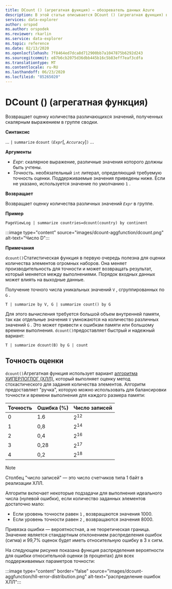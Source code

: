 ```yaml
---
title: DCount () (агрегатная функция) — обозреватель данных Azure
description: В этой статье описывается DCount () (агрегатная функция) в обозреватель данных Azure.
services: data-explorer
author: orspod
ms.author: orspodek
ms.reviewer: rkarlin
ms.service: data-explorer
ms.topic: reference
ms.date: 02/13/2020
ms.openlocfilehash: 7f8464ed7dca8d712900bb7a1047875b6292d243
ms.sourcegitcommit: e87b6cb2075d36dbb445b16c5b83eff7eaf3cdfa
ms.translationtype: MT
ms.contentlocale: ru-RU
ms.lasthandoff: 06/23/2020
ms.locfileid: "85265020"
---
```

# <a name="dcount-aggregation-function"></a>DCount () (агрегатная функция)

Возвращает оценку количества различающихся значений, полученных скалярным выражением в группе сводки.

**Синтаксис**

... `|` `summarize` `dcount` `(`*`Expr`*[, *`Accuracy`*]`)` ...

**Аргументы**

* *Expr*: скалярное выражение, различные значения которого должны быть учтены.
* *Точность*. необязательный `int` литерал, определяющий требуемую точность оценки. Поддерживаемые значения приведены ниже. Если не указано, используется значение по умолчанию `1` .

**Возвращает**

Возвращает оценку количества различных значений *`Expr`* в группе.

**Пример**

```kusto
PageViewLog | summarize countries=dcount(country) by continent
```

:::image type="content" source="images/dcount-aggfunction/dcount.png" alt-text="Число D":::

**Примечания**

`dcount()`Статистическая функция в первую очередь полезна для оценки количества элементов огромных наборов. Она меняет производительность для точности и может возвращать результат, который меняется между выполнениями. Порядок входных данных может влиять на выходные данные.

Получение точного числа уникальных значений `V` , сгруппированных по `G` .

```kusto
T | summarize by V, G | summarize count() by G
```

Для этого вычисления требуется большой объем внутренней памяти, так как отдельные значения `V` умножаются на количество различных значений `G` .
Это может привести к ошибкам памяти или большому времени выполнения. 
`dcount()`предоставляет быстрый и надежный вариант:

```kusto
T | summarize dcount(B) by G | count
```

## <a name="estimation-accuracy"></a>Точность оценки

`dcount()`Агрегатная функция использует вариант [алгоритма ХИПЕРЛОГЛОГ (ХЛЛ)](https://en.wikipedia.org/wiki/HyperLogLog), который выполняет оценку метод стохастического для задания количества элементов. Алгоритм предоставляет "ручка", которую можно использовать для балансировки точности и времени выполнения для каждого размера памяти:

|Точность|Ошибка (%)|Число записей   |
|--------|---------|--------------|
|       0|      1.6|2<sup>12</sup>|
|       1|      0,8|2<sup>14</sup>|
|       2|      0,4|2<sup>16</sup>|
|       3|     0,28|2<sup>17</sup>|
|       4|      0,2|2<sup>18</sup>|

> [!NOTE]
> Столбец "число записей" — это число счетчиков типа 1 байт в реализации ХЛЛ.

Алгоритм включает некоторые подзадачи для выполнения идеального числа (нулевой ошибки), если количество заданных элементов достаточно мало:
* Если уровень точности равен `1` , возвращаются значения 1000.
* Если уровень точности равен `2` , возвращаются значения 8000.

Привязка ошибки — вероятностная, а не теоретическая граница. Значение является стандартным отклонением распределения ошибок (сигма) и 99,7% оценок будет иметь относительную ошибку в 3 x сигм.

На следующем рисунке показана функция распределения вероятности для ошибки относительной оценки (в процентах) для всех поддерживаемых параметров точности:

:::image type="content" border="false" source="images/dcount-aggfunction/hll-error-distribution.png" alt-text="распределение ошибок ХЛЛ":::
